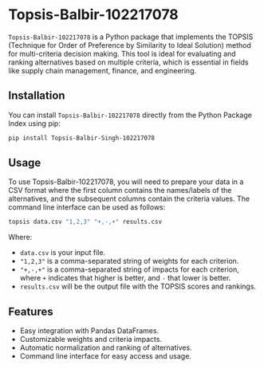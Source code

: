 # Topsis-Balbir-102217078

`Topsis-Balbir-102217078` is a Python package that implements the TOPSIS (Technique for Order of Preference by Similarity to Ideal Solution) method for multi-criteria decision making. This tool is ideal for evaluating and ranking alternatives based on multiple criteria, which is essential in fields like supply chain management, finance, and engineering.

## Installation

You can install `Topsis-Balbir-102217078` directly from the Python Package Index using pip:

```bash
pip install Topsis-Balbir-Singh-102217078
```

## Usage

To use Topsis-Balbir-102217078, you will need to prepare your data in a CSV format where the first column contains the names/labels of the alternatives, and the subsequent columns contain the criteria values. The command line interface can be used as follows:

```bash
topsis data.csv "1,2,3" "+,-,+" results.csv
```

Where:
- `data.csv` is your input file.
- `"1,2,3"` is a comma-separated string of weights for each criterion.
- `"+,-,+"` is a comma-separated string of impacts for each criterion, where `+` indicates that higher is better, and `-` that lower is better.
- `results.csv` will be the output file with the TOPSIS scores and rankings.

## Features

- Easy integration with Pandas DataFrames.
- Customizable weights and criteria impacts.
- Automatic normalization and ranking of alternatives.
- Command line interface for easy access and usage.
